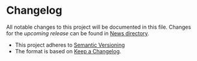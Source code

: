 # Changelog

All notable changes to this project will be documented in this file. Changes for the *upcoming release* can be found in [News directory](https://github.com/makukha/multipython/tree/main/news.d).

* This project adheres to [Semantic Versioning](https://semver.org/spec/v2.0.0.html)
* The format is based on [Keep a Changelog](https://keepachangelog.com/en/1.0.0/).

<!-- towncrier release notes start -->


